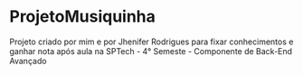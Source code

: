 # ProjetoMusiquinha
Projeto criado por mim e por Jhenifer Rodrigues para fixar conhecimentos e ganhar nota após aula na SPTech - 4° Semeste - Componente de Back-End Avançado

